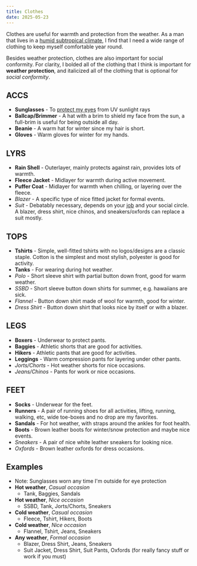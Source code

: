 ```yaml
---
title: Clothes
date: 2025-05-23
---
```

Clothes are useful for warmth and protection from the weather. As a man that lives in a [humid subtropical climate](/STL), I find that I need a wide range of clothing to keep myself comfortable year round.

Besides weather protection, clothes are also important for social conformity. For clarity, I bolded all of the clothing that I think is important for **weather protection**, and italicized all of the clothing that is optional for *social conformity*.

## ACCS
- **Sunglasses** - To [protect my eyes](/cleaning) from UV sunlight rays
- **Ballcap/Brimmer** - A hat with a brim to shield my face from the sun, a full-brim is useful for being outside all day.
- **Beanie** - A warm hat for winter since my hair is short.
- **Gloves** - Warm gloves for winter for my hands.

## LYRS
- **Rain Shell** - Outerlayer, mainly protects against rain, provides lots of warmth.
- **Fleece Jacket** - Midlayer for warmth during active movement.
- **Puffer Coat** - Midlayer for warmth when chilling, or layering over the fleece.
- *Blazer* - A specific type of nice fitted jacket for formal events.
- *Suit* - Debatably necessary, depends on your [job](/working) and your social circle. A blazer, dress shirt, nice chinos, and sneakers/oxfords can replace a suit mostly.

## TOPS
- **Tshirts** - Simple, well-fitted tshirts with no logos/designs are a classic staple. Cotton is the simplest and most stylish, polyester is good for activity.
- **Tanks** - For wearing during hot weather.
- *Polo* - Short sleeve shirt with partial button down front, good for warm weather.
- *SSBD* - Short sleeve button down shirts for summer, e.g. hawaiians are sick.
- *Flannel* - Button down shirt made of wool for warmth, good for winter.
- *Dress Shirt* - Button down shirt that looks nice by itself or with a blazer.

## LEGS
- **Boxers** - Underwear to protect pants.
- **Baggies** - Athletic shorts that are good for activities.
- **Hikers** - Athletic pants that are good for activities.
- **Leggings** - Warm compression pants for layering under other pants.
- *Jorts/Chorts* - Hot weather shorts for nice occasions.
- *Jeans/Chinos* - Pants for work or nice occasions.

## FEET
- **Socks** - Underwear for the feet.
- **Runners** - A pair of running shoes for all activities, lifting, running, walking, etc, wide toe-boxes and no drop are my favorites.
- **Sandals** - For hot weather, with straps around the ankles for foot health.
- **Boots** - Brown leather boots for winter/snow protection and maybe nice events.
- *Sneakers* - A pair of nice white leather sneakers for looking nice.
- *Oxfords* - Brown leather oxfords for dress occasions.

## Examples
- Note: Sunglasses worn any time I'm outside for eye protection
- **Hot weather**, *Casual occasion*
	- Tank, Baggies, Sandals
- **Hot weather**, *Nice occasion*
	- SSBD, Tank, Jorts/Chorts, Sneakers
- **Cold weather**, *Casual occasion*
	- Fleece, Tshirt, Hikers, Boots
- **Cold weather**, *Nice occasion*
	- Flannel, Tshirt, Jeans, Sneakers
- **Any weather**, *Formal occasion*
	- Blazer, Dress Shirt, Jeans, Sneakers
	- Suit Jacket, Dress Shirt, Suit Pants, Oxfords (for really fancy stuff or work if you must)
